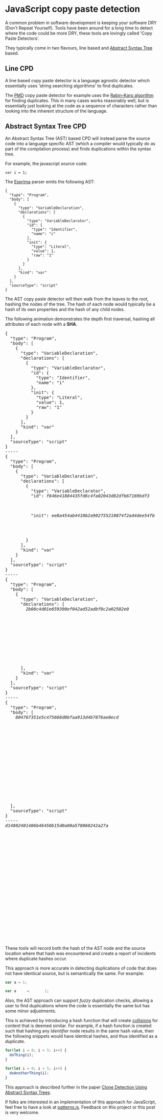 # JavaScript copy paste detection

A common problem in software development is keeping your software DRY (Don't Repeat Yourself). Tools have been around for a long time to detect where the code could be more DRY, these tools are lovingly called 'Copy Paste Detectors'.

They typically come in two flavours, line based and [Abstract Syntax Tree][ast] based.

## Line CPD

A line based copy paste detector is a language agnostic detector which essentially uses 'string searching algorithms' to find duplicates.

The [PMD][pmd] copy paste detector for example uses the [Rabin–Karp algorithm][rabin-karp] for finding duplicates. This in many cases works reasonably well, but is essentially just looking at the code as a sequence of characters rather than looking into the inherent structure of the language.

## Abstract Syntax Tree CPD

An Abstract Syntax Tree (AST) based CPD will instead parse the source code into a language specific AST (which a compiler would typically do as part of the compilation process) and finds duplications within the syntax tree.

For example, the javascript source code:

```
var i = 1;
```

The [Esprima](http://esprima.org) parser emits the following AST:

```
{
  "type": "Program",
  "body": [
    {
      "type": "VariableDeclaration",
      "declarations": [
        {
          "type": "VariableDeclarator",
          "id": {
            "type": "Identifier",
            "name": "i"
          },
          "init": {
            "type": "Literal",
            "value": 1,
            "raw": "1"
          }
        }
      ],
      "kind": "var"
    }
  ],
  "sourceType": "script"
}
```

The AST copy paste detector will then walk from the leaves to the root, hashing the nodes of the tree. The hash of each node would typically be a hash of its own properties and the hash of any child nodes.

The following animation demonstrates the depth first traversal, hashing all attributes of each node with a **SHA**.

<pre class="asciimate">
{
  "type": "Program",
  "body": [
    {
      "type": "VariableDeclaration",
      "declarations": [
        {
          "type": "VariableDeclarator",
          "id": {
            "type": "Identifier",
            "name": "i"
          },
          "init": {
            "type": "Literal",
            "value": 1,
            "raw": "1"
          }
        }
      ],
      "kind": "var"
    }
  ],
  "sourceType": "script"
}
-----
{
  "type": "Program",
  "body": [
    {
      "type": "VariableDeclaration",
      "declarations": [
        {
          "type": "VariableDeclarator",
          "id": <em>f646e41884435fd6c4fa02043d82dfb67169bdf3</em>



          "init": <em>ee8a454ab4410b2a902755210874f2ad4dee54fb</em>




        }
      ],
      "kind": "var"
    }
  ],
  "sourceType": "script"
}
-----
{
  "type": "Program",
  "body": [
    {
      "type": "VariableDeclaration",
      "declarations": [
        <em>2b08c4d01e659390ef042ad52adbf0c2a02502e0</em>











      ],
      "kind": "var"
    }
  ],
  "sourceType": "script"
}
-----
{
  "type": "Program",
  "body": [
    <em>804767351e5c475668d0bfaa913d4b7876ae0ecd</em>

















  ],
  "sourceType": "script"
}
-----
<em>d14802401406b46450b15d0a00a578060242a27a</em>























</pre>

These tools will record both the hash of the AST node and the source location where that hash was encountered and create a report of incidents where duplicate hashes occur.

This approach is more accurate in detecting duplications of code that does not have identical source, but is semantically the same. For example:

```javascript
var a = 1;
```

```javascript
var a     =       1;
```

Also, the AST approach can support *fuzzy* duplication checks, allowing a user to find duplications where the code is essentially the same but has some minor adjustments.

This is achieved by introducing a hash function that will create [collisions][hash_collisions] for content that is deemed similar. For example, if a hash function is created such that hashing any *Identifier* node results in the same hash value, then the following snippets would have identical hashes, and thus identified as a *duplicate*.

```javascript
for(let i = 0; i < 5; i++) {
  doThing(i);
}
```

```javascript
for(let i = 0; i < 5; i++) {
  doAnotherThing(i);
}
```

This approach is described further in the paper [Clone Detection Using Abstract Syntax Trees][clone-detection-paper].

If folks are interested in an implementation of this approach for JavaScript, feel free to have a look at [patterns.js][patterns-github]. Feedback on this project or this post is very welcome.


[patterns-github]: https://github.com/akiellor/patterns.js
[clone-detection-paper]: http://research.microsoft.com/en-us/um/people/leonardo/files/ICSM98.pdf
[rabin-karp]: https://en.wikipedia.org/wiki/Rabin%E2%80%93Karp_algorithm
[pmd]: http://pmd.github.io
[ast]: https://en.wikipedia.org/wiki/Abstract_syntax_tree
[hash_collisions]: https://en.wikipedia.org/wiki/Collision_(computer_science)
